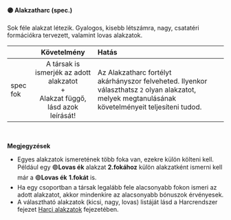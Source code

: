 #### 🟣 Alakzatharc (spec.)

Sok féle alakzat létezik. Gyalogos, kisebb létszámra, nagy, csatatéri formációkra tervezett, valamint lovas alakzatok.

| |  Követelmény | Hatás  |   |
| :----------- | :-----------: | :----------- | :----------- |
| spec fok | A társak is ismerjék az adott alakzatot<br />+<br />Alakzat függő, lásd azok leírását! | Az Alakzatharc fortélyt akárhányszor felveheted. Ilyenkor választhatsz `2` olyan alakzatot, melyek megtanulásának követelményeit teljesíteni tudod. |

<br />

**Megjegyzések**

- Egyes alakzatok ismeretének több foka van, ezekre külön költeni kell. Például egy 🟣**Lovas ék** alakzat **2.fokához** külön alakzatként ismerni kell már a 🟣**Lovas ék** **1.fokát** is.
- Ha egy csoportban a társak legalább fele alacsonyabb fokon ismeri az adott alakzatot, akkor mindenkire az alacsonyabb bónuszok érvényesek.
- A választható alakzatok (kicsi, nagy, lovas) listáját lásd a Harcrendszer fejezet [Harci alakzatok](../057_harci_alakzatok.md) fejezetében.

